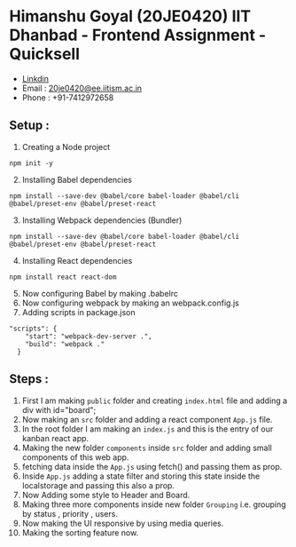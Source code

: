 # Himanshu Goyal (20JE0420) IIT Dhanbad - Frontend Assignment - Quicksell
- [Linkdin](https://www.linkedin.com/in/himanshu-goyal-a971941bb/) 
- Email : 20je0420@ee.iitism.ac.in 
- Phone : +91-7412972658

## Setup : 

1. Creating a Node project
```shell
npm init -y
```

2. Installing Babel dependencies
```shell
npm install --save-dev @babel/core babel-loader @babel/cli @babel/preset-env @babel/preset-react
```

3. Installing Webpack dependencies  (Bundler)
```shell
npm install --save-dev @babel/core babel-loader @babel/cli @babel/preset-env @babel/preset-react
```

4. Installing React dependencies
```shell
npm install react react-dom 
```

5. Now configuring Babel by making .babelrc
6. Now configuring webpack by making an webpack.config.js
7. Adding scripts in package.json
```shell
"scripts": {
    "start": "webpack-dev-server .",
    "build": "webpack ."
  }
```

## Steps : 

1. First I am making ```public``` folder and creating ```index.html``` file and adding a div with id="board";
2. Now making an ```src``` folder and adding a react component ```App.js``` file.
3. In the root folder I am making an ```index.js``` and this is the entry of our kanban react app.
4. Making the new folder ```components``` inside ```src``` folder and adding small components of this web app.
5. fetching data inside the ```App.js``` using fetch() and passing them as prop.
6. Inside ```App.js``` adding a state filter and storing this state inside the localstorage and passing this also a prop.
7. Now Adding some style to Header and Board.
8. Making three more components inside new folder ```Grouping``` i.e. grouping by status , priority , users.
9. Now making the UI responsive by using media queries.
10. Making the sorting feature now.